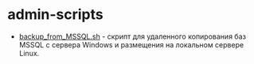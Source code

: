 # admin-scripts
* [backup_from_MSSQL.sh](/backup_from_MSSQL.sh) - скрипт для удаленного копирования баз MSSQL с сервера Windows и размещения на локальном сервере Linux.
